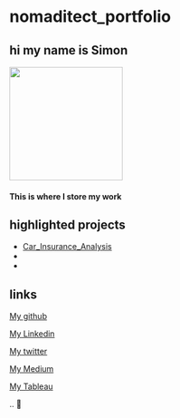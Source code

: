 # nomaditect_portfolio 


## hi my name is Simon

<img src="https://user-images.githubusercontent.com/44263926/141116364-a23936bb-6758-4d7a-9eec-9626cd4a0e55.png" width="200" height="200"> 
 
#### This is where I store my work
 


## highlighted projects
* [Car_Insurance_Analysis](https://github.com/nomaditect/nomaditect_portfolio/tree/main/projects/Car_Insurance_Analysis)
*
*


## links
[My github](https://github.com/nomaditect)

[My Linkedin](https://www.linkedin.com/in/simon-stewart-b5a0b1a1/)

[My twitter](https://twitter.com/nomaditect_)

[My Medium](https://medium.com/@nomaditect)

[My Tableau](https://public.tableau.com/app/profile/simon.stewart)

..
🌊
